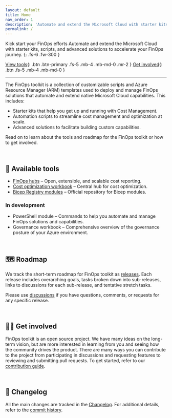 ```yaml
---
layout: default
title: Home
nav_order: 1
description: 'Automate and extend the Microsoft Cloud with starter kits, scripts, and advanced solutions to accelerate your FinOps journey.'
permalink: /
---
```


<span class="fs-9 d-block mb-4">Kick start your FinOps efforts</span>
Automate and extend the Microsoft Cloud with starter kits, scripts, and advanced solutions to accelerate your FinOps journey.
{: .fs-6 .fw-300 }

[View tools](#-available-tools){: .btn .btn-primary .fs-5 .mb-4 .mb-md-0 .mr-2 }
[Get involved](#-get-involved){: .btn .fs-5 .mb-4 .mb-md-0 }

---

The FinOps toolkit is a collection of customizable scripts and Azure Resource Manager (ARM) templates used to deploy and manage FinOps solutions that automate and extend native Microsoft Cloud capabilities. This includes:

- Starter kits that help you get up and running with Cost Management.
- Automation scripts to streamline cost management and optimization at scale.
- Advanced solutions to facilitate building custom capabilities.

Read on to learn about the tools and roadmap for the FinOps toolkit or how to get involved.

<br>

## 🧰 Available tools

- [FinOps hubs](./finops-hub/README.md) – Open, extensible, and scalable cost reporting.
- [Cost optimization workbook](./optimization-workbook/README.md) – Central hub for cost optimization.
- [Bicep Registry modules](./bicep-registry/README.md) – Official repository for Bicep modules.

### In development

- PowerShell module – Commands to help you automate and manage FinOps solutions and capabilities.
- Governance workbook – Comprehensive overview of the governance posture of your Azure environment.

<!--
Looking for more? See what's coming in the [Toolkit v1 release](https://github.com/microsoft/finops-toolkit/issues/104).
-->

<br>

## 🗺️ Roadmap

We track the short-term roadmap for FinOps toolkit as [releases](https://github.com/microsoft/finops-toolkit/labels/Type%3A%20Release%20%F0%9F%9A%80). Each release includes overarching goals, tasks broken down into sub-releases, links to discussions for each sub-release, and tentative stretch tasks.

Please use [discussions](https://github.com/microsoft/finops-toolkit/discussions) if you have questions, comments, or requests for any specific release.

<br>

## 👩‍💻 Get involved

FinOps toolkit is an open source project. We have many ideas on the long-term vision, but are more interested in learning from you and seeing how the community drives the product. There are many ways you can contribute to the project from participating in discussions and requesting features to reviewing and submitting pull requests. To get started, refer to our [contribution guide](../CONTRIBUTING.md).

<br>

## 📜 Changelog

All the main changes are tracked in the [Changelog](./changelog.md). For additional details, refer to the [commit history](https://github.com/microsoft/finops-toolkit/commits/main).
